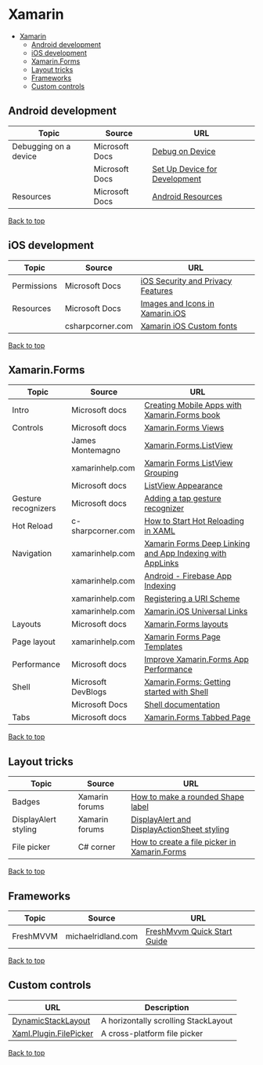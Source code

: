 # Xamarin

[top]: #contents

- [Xamarin](#xamarin)
  - [Android development](#android-development)
  - [iOS development](#ios-development)
  - [Xamarin.Forms](#xamarinforms)
  - [Layout tricks](#layout-tricks)
  - [Frameworks](#frameworks)
  - [Custom controls](#custom-controls)

## Android development

| Topic | Source | URL |
| --- | --- | --- |
| Debugging on a device | Microsoft Docs | [Debug on Device](https://docs.microsoft.com/en-us/xamarin/android/deploy-test/debugging/debug-on-device?tabs=windows) |
| | Microsoft Docs | [Set Up Device for Development](https://docs.microsoft.com/en-us/xamarin/android/get-started/installation/set-up-device-for-development) |
| Resources | Microsoft Docs | [Android Resources](https://docs.microsoft.com/en-us/xamarin/android/app-fundamentals/resources-in-android) |

[Back to top][top]

## iOS development

| Topic | Source | URL |
| --- | --- | --- |
| Permissions | Microsoft Docs | [iOS Security and Privacy Features](https://docs.microsoft.com/en-gb/xamarin/ios/app-fundamentals/security-privacy) |
| Resources | Microsoft Docs | [Images and Icons in Xamarin.iOS](https://docs.microsoft.com/en-us/xamarin/ios/app-fundamentals/images-icons) |
| | csharpcorner.com | [Xamarin iOS Custom fonts](https://www.c-sharpcorner.com/blogs/xamarin-ios-custom-fonts) |

[Back to top][top]


## Xamarin.Forms

| Topic | Source | URL |
| --- | --- | --- |
| Intro | Microsoft docs | [Creating Mobile Apps with Xamarin.Forms book](https://docs.microsoft.com/en-gb/xamarin/xamarin-forms/creating-mobile-apps-xamarin-forms/) |
| Controls | Microsoft docs | [Xamarin.Forms Views](https://docs.microsoft.com/en-us/xamarin/xamarin-forms/user-interface/controls/views) |
| | James Montemagno | [Xamarin.Forms.ListView](https://www.youtube.com/watch?v=VzFqQv8YJNM) |
| | xamarinhelp.com | [Xamarin Forms ListView Grouping](https://xamarinhelp.com/xamarin-forms-listview-grouping/) |
| | Microsoft docs | [ListView Appearance](https://docs.microsoft.com/en-us/xamarin/xamarin-forms/user-interface/listview/customizing-list-appearance) |
| Gesture recognizers | Microsoft docs | [Adding a tap gesture recognizer](https://docs.microsoft.com/en-us/xamarin/xamarin-forms/app-fundamentals/gestures/tap) |
| Hot Reload | c-sharpcorner.com | [How to Start Hot Reloading in XAML](https://www.c-sharpcorner.com/article/how-to-start-the-hot-reloading-in-xaml/) |
| Navigation | xamarinhelp.com | [Xamarin Forms Deep Linking and App Indexing with AppLinks](https://xamarinhelp.com/xamarin-forms-applinks) |
| | xamarinhelp.com | [Android - Firebase App Indexing](https://xamarinhelp.com/firebase-app-indexing/) |
| | xamarinhelp.com | [Registering a URI Scheme](https://xamarinhelp.com/uri-scheme/) |
| | xamarinhelp.com | [Xamarin.iOS Universal Links](https://xamarinhelp.com/ios-universal-links/) |
| Layouts | Microsoft docs | [Xamarin.Forms layouts](https://docs.microsoft.com/en-us/xamarin/xamarin-forms/user-interface/controls/layouts) |
| Page layout | xamarinhelp.com | [Xamarin Forms Page Templates](https://xamarinhelp.com/xamarin-forms-page-templates/) |
| Performance | Microsoft docs | [Improve Xamarin.Forms App Performance](https://docs.microsoft.com/en-gb/xamarin/xamarin-forms/deploy-test/performance) |
| Shell | Microsoft DevBlogs | [Xamarin.Forms: Getting started with Shell](https://devblogs.microsoft.com/xamarin/shell-xamarin-forms-4-0-getting-started/) |
| | Microsoft Docs | [Shell documentation](https://docs.microsoft.com/en-us/xamarin/xamarin-forms/app-fundamentals/shell) |
| Tabs | Microsoft docs | [Xamarin.Forms Tabbed Page](https://docs.microsoft.com/en-us/xamarin/xamarin-forms/app-fundamentals/navigation/tabbed-page) |

[Back to top][top]

## Layout tricks

| Topic | Source | URL |
| --- | --- | --- |
| Badges | Xamarin forums | [How to make a rounded Shape label](https://forums.xamarin.com/discussion/108728/how-to-make-rounded-shape-label-in-cross-platform-with-xamarin-form-uwp-app) |
| DisplayAlert styling | Xamarin forums | [DisplayAlert and DisplayActionSheet styling](https://forums.xamarin.com/discussion/29168/displayalert-and-displayactionsheet-styling) |
| File picker | C# corner | [How to create a file picker in Xamarin.Forms](https://www.c-sharpcorner.com/article/how-to-create-file-picker-in-xamarin-forms/)

[Back to top][top]

## Frameworks

| Topic | Source | URL |
| --- | --- | --- |
| FreshMVVM | michaelridland.com | [FreshMvvm Quick Start Guide](https://michaelridland.com/xamarin/freshmvvm-quick-start-guide/) |

[Back to top][top]

## Custom controls

| URL | Description |
| --- | --- |
| [DynamicStackLayout](https://github.com/SuavePirate/DynamicStackLayout) | A horizontally scrolling StackLayout |
| [Xaml.Plugin.FilePicker](https://www.nuget.org/packages/Xamarin.Plugin.FilePicker/) | A cross-platform file picker |

[Back to top][top]
